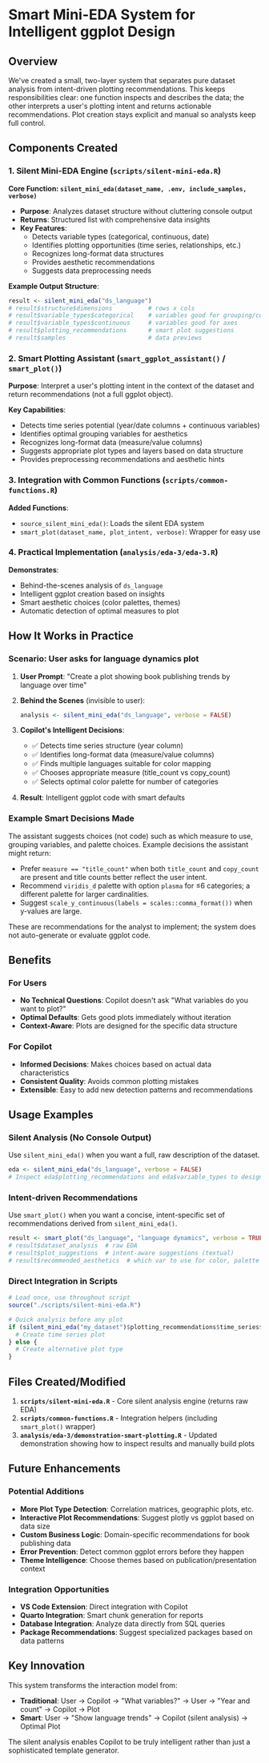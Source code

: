 # Smart Mini-EDA System for Intelligent ggplot Design

## Overview

We've created a small, two-layer system that separates pure dataset analysis from intent-driven plotting recommendations.
This keeps responsibilities clear: one function inspects and describes the data; the other interprets a user's plotting intent and returns actionable recommendations. Plot creation stays explicit and manual so analysts keep full control.

## Components Created

### 1. Silent Mini-EDA Engine (`scripts/silent-mini-eda.R`)

**Core Function: `silent_mini_eda(dataset_name, .env, include_samples, verbose)`**

- **Purpose**: Analyzes dataset structure without cluttering console output
- **Returns**: Structured list with comprehensive data insights
- **Key Features**:
  - Detects variable types (categorical, continuous, date)
  - Identifies plotting opportunities (time series, relationships, etc.)
  - Recognizes long-format data structures
  - Provides aesthetic recommendations
  - Suggests data preprocessing needs

**Example Output Structure**:
```r
result <- silent_mini_eda("ds_language")
# result$structure$dimensions          # rows x cols
# result$variable_types$categorical    # variables good for grouping/color
# result$variable_types$continuous     # variables good for axes
# result$plotting_recommendations      # smart plot suggestions
# result$samples                       # data previews
```

### 2. Smart Plotting Assistant (`smart_ggplot_assistant()` / `smart_plot()`)

**Purpose**: Interpret a user's plotting intent in the context of the dataset and return recommendations (not a full ggplot object).

**Key Capabilities**:
- Detects time series potential (year/date columns + continuous variables)
- Identifies optimal grouping variables for aesthetics
- Recognizes long-format data (measure/value columns)
- Suggests appropriate plot types and layers based on data structure
- Provides preprocessing recommendations and aesthetic hints

### 3. Integration with Common Functions (`scripts/common-functions.R`)

**Added Functions**:
- `source_silent_mini_eda()`: Loads the silent EDA system
- `smart_plot(dataset_name, plot_intent, verbose)`: Wrapper for easy use

### 4. Practical Implementation (`analysis/eda-3/eda-3.R`)

**Demonstrates**:
- Behind-the-scenes analysis of `ds_language`
- Intelligent ggplot creation based on insights
- Smart aesthetic choices (color palettes, themes)
- Automatic detection of optimal measures to plot

## How It Works in Practice

### Scenario: User asks for language dynamics plot

1. **User Prompt**: "Create a plot showing book publishing trends by language over time"

2. **Behind the Scenes** (invisible to user):
   ```r
   analysis <- silent_mini_eda("ds_language", verbose = FALSE)
   ```

3. **Copilot's Intelligent Decisions**:
   - ✅ Detects time series structure (year column)
   - ✅ Identifies long-format data (measure/value columns)
   - ✅ Finds multiple languages suitable for color mapping
   - ✅ Chooses appropriate measure (title_count vs copy_count)
   - ✅ Selects optimal color palette for number of categories

4. **Result**: Intelligent ggplot code with smart defaults

### Example Smart Decisions Made

The assistant suggests choices (not code) such as which measure to use, grouping variables, and palette choices. Example decisions the assistant might return:

- Prefer `measure == "title_count"` when both `title_count` and `copy_count` are present and title counts better reflect the user intent.
- Recommend `viridis_d` palette with option `plasma` for ≤6 categories; a different palette for larger cardinalities.
- Suggest `scale_y_continuous(labels = scales::comma_format())` when y-values are large.

These are recommendations for the analyst to implement; the system does not auto-generate or evaluate ggplot code.

## Benefits

### For Users
- **No Technical Questions**: Copilot doesn't ask "What variables do you want to plot?"
- **Optimal Defaults**: Gets good plots immediately without iteration
- **Context-Aware**: Plots are designed for the specific data structure

### For Copilot
- **Informed Decisions**: Makes choices based on actual data characteristics
- **Consistent Quality**: Avoids common plotting mistakes
- **Extensible**: Easy to add new detection patterns and recommendations

## Usage Examples

### Silent Analysis (No Console Output)
Use `silent_mini_eda()` when you want a full, raw description of the dataset.
```r
eda <- silent_mini_eda("ds_language", verbose = FALSE)
# Inspect eda$plotting_recommendations and eda$variable_types to design plots
```

### Intent-driven Recommendations
Use `smart_plot()` when you want a concise, intent-specific set of recommendations derived from `silent_mini_eda()`.
```r
result <- smart_plot("ds_language", "language dynamics", verbose = TRUE)
# result$dataset_analysis  # raw EDA
# result$plot_suggestions  # intent-aware suggestions (textual)
# result$recommended_aesthetics  # which var to use for color, palette hints
```

### Direct Integration in Scripts
```r
# Load once, use throughout script
source("./scripts/silent-mini-eda.R")

# Quick analysis before any plot
if (silent_mini_eda("my_dataset")$plotting_recommendations$time_series$suitable) {
  # Create time series plot
} else {
  # Create alternative plot type
}
```

## Files Created/Modified

1. **`scripts/silent-mini-eda.R`** - Core silent analysis engine (returns raw EDA)
2. **`scripts/common-functions.R`** - Integration helpers (including `smart_plot()` wrapper)
3. **`analysis/eda-3/demonstration-smart-plotting.R`** - Updated demonstration showing how to inspect results and manually build plots

## Future Enhancements

### Potential Additions
- **More Plot Type Detection**: Correlation matrices, geographic plots, etc.
- **Interactive Plot Recommendations**: Suggest plotly vs ggplot based on data size
- **Custom Business Logic**: Domain-specific recommendations for book publishing data
- **Error Prevention**: Detect common ggplot errors before they happen
- **Theme Intelligence**: Choose themes based on publication/presentation context

### Integration Opportunities
- **VS Code Extension**: Direct integration with Copilot
- **Quarto Integration**: Smart chunk generation for reports
- **Database Integration**: Analyze data directly from SQL queries
- **Package Recommendations**: Suggest specialized packages based on data patterns

## Key Innovation

This system transforms the interaction model from:
- **Traditional**: User → Copilot → "What variables?" → User → "Year and count" → Copilot → Plot
- **Smart**: User → "Show language trends" → Copilot (silent analysis) → Optimal Plot

The silent analysis enables Copilot to be truly intelligent rather than just a sophisticated template generator.
